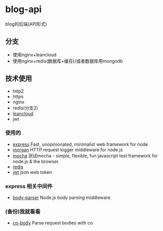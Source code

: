 blog-api
===============
blog的后端(API形式)

## 分支
* 使用nginx+leancloud
* 使用nginx+redis(数据库+缓存)/或者数据库用mongodb

## 技术使用

* http2
* https
* nginx
* redis(分支2)
* [leancloud]()
* jwt

### 使用的
* [express](https://github.com/expressjs/express) Fast, unopinionated, minimalist web framework for node
* [morgan](https://github.com/expressjs/morgan) HTTP request logger middleware for node.js
* [mocha](https://github.com/mochajs/mocha) 测试mocha - simple, flexible, fun javascript test framework for node.js & the browser.
* [redis](https://github.com/NodeRedis/node_redis)
* [jwt](https://github.com/auth0/node-jsonwebtoken) json web token

### express 相关中间件
* [body-parser](https://github.com/expressjs/body-parser) Node.js body parsing middleware.


### (备份)我就看看
* [co-body](https://github.com/cojs/co-body) Parse request bodies with co


